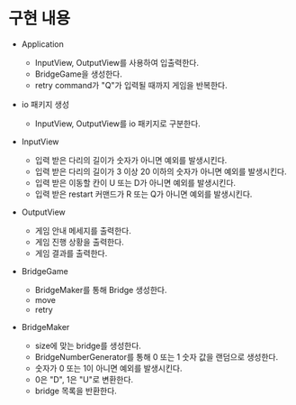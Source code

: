 # 구현 내용

- Application
    - InputView, OutputView를 사용하여 입출력한다.
    - BridgeGame을 생성한다.
    - retry command가 "Q"가 입력될 때까지 게임을 반복한다.

- io 패키지 생성
    - InputView, OutputView를 io 패키지로 구분한다.

- InputView
    - 입력 받은 다리의 길이가 숫자가 아니면 예외를 발생시킨다.
    - 입력 받은 다리의 길이가 3 이상 20 이하의 숫자가 아니면 예외를 발생시킨다.
    - 입력 받은 이동할 칸이 U 또는 D가 아니면 예외를 발생시킨다.
    - 입력 받은 restart 커맨드가 R 또는 Q가 아니면 예외를 발생시킨다.

- OutputView
    - 게임 안내 메세지를 출력한다.
    - 게임 진행 상황을 출력한다.
    - 게임 결과를 출력한다.

- BridgeGame
    - BridgeMaker를 통해 Bridge 생성한다.
    - move
    - retry

- BridgeMaker
    - size에 맞는 bridge를 생성한다.
    - BridgeNumberGenerator를 통해 0 또는 1 숫자 값을 랜덤으로 생성한다.
    - 숫자가 0 또는 1이 아니면 예외를 발생시킨다.
    - 0은 "D", 1은 "U"로 변환한다.
    - bridge 목록을 반환한다.